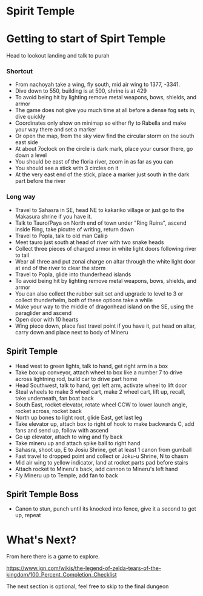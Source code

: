 # Spirit Temple

# Getting to start of Spirt Temple
Head to lookout landing and talk to purah

### Shortcut
- From nachoyah take a wing, fly south, mid air wing to 1377, -3341. 
- Dive down to 550, building is at 500, shrine is at 429
- To avoid being hit by lighting remove metal weapons, bows, shields, and armor
- The game does not give you much time at all before a dense fog sets in, dive quickly
- Coordinates only show on minimap so either fly to Rabella and make your way there and set a marker 
- Or open the map, from the sky view find the circular storm on the south east side
- At about 7oclock on the circle is dark mark, place your cursor there, go down a level
- You should be east of the floria river, zoom in as far as you can
- You should see a stick with 3 circles on it
- At the very east end of the stick, place a marker just south in the dark part before the river

### Long way
- Travel to Sahasra in SE, head NE to kakariko village or just go to the Makasura shrine if you have it.
- Talk to Tauro/Paya on North end of town under "Ring Ruins", ascend inside Ring, take picutre of writing, return down
- Travel to Popla, talk to old man Caliip
- Meet tauro just south at head of river with two snake heads
- Collect three pieces of charged armor in white light doors following river to tail
- Wear all three and put zonai charge on altar through the white light door at end of the river to clear the storm
- Travel to Popla, glide into thunderhead islands
- To avoid being hit by lighting remove metal weapons, bows, shields, and armor
- You can also collect the rubber suit set and upgrade to level to 3 or collect thunderhelm, both of these options take a while
- Make your way to the middle of dragonhead island on the SE, using the paraglider and ascend
- Open door with 10 hearts
- Wing piece down, place fast travel point if you have it, put head on altar, carry down and place next to body of Mineru

## Spirit Temple
- Head west to green lights, talk to hand, get right arm in a box
- Take box up conveyor, attach wheel to box like a number 7 to drive across lightning rod, build car to drive part home
- Head Southwest, talk to hand, get left arm, activate wheel to lift door
- Steal wheels to make 3 wheel cart, make 2 wheel cart, lift up, recall, take underneath, fan boat back
- South East, rocket elevator, rotate wheel CCW to lower launch angle, rocket across, rocket back
- North up bones to light root, glide East, get last leg
- Take elevator up, attach box to right of hook to make backwards C, add fans and send up, follow with ascend
- Go up elevator, attach to wing and fly back
- Take mineru up and attach spike ball to right hand
- Sahasra, shoot up, E to Josiu Shrine, get at least 1 canon from gumball
- Fast travel to dropped point and collect or Joku-u Shrine, N to chasm
- Mid air wing to yellow indicator, land at rocket parts pad before stairs
- Attach rocket to Mineru's back, add cannon to Mineru's left hand
- Fly Mineru up to Temple, add fan to back

## Spirit Temple Boss
- Canon to stun, punch until its knocked into fence, give it a second to get up, repeat

# What's Next?
From here there is a game to explore. 

https://www.ign.com/wikis/the-legend-of-zelda-tears-of-the-kingdom/100_Percent_Completion_Checklist

The next section is optional, feel free to skip to the final dungeon

